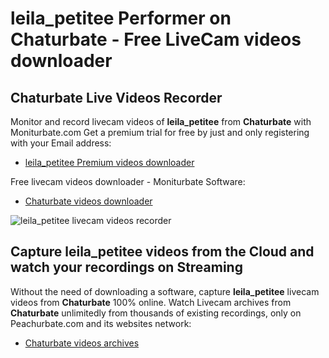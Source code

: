 # leila_petitee Performer on Chaturbate - Free LiveCam videos downloader

## Chaturbate Live Videos Recorder

Monitor and record livecam videos of **leila_petitee** from **Chaturbate** with Moniturbate.com
Get a premium trial for free by just and only registering with your Email address:
* [leila_petitee Premium videos downloader](https://moniturbate.com/request-demo-licence-key.html)

Free livecam videos downloader - Moniturbate Software:
* [Chaturbate videos downloader](https://moniturbate.com/moniturbate-download-software.html)

![leila_petitee livecam videos recorder](https://peachurnet.com/templates/moniturbate-software.png)


## Capture leila_petitee videos from the Cloud and watch your recordings on Streaming

Without the need of downloading a software, capture **leila_petitee** livecam videos from **Chaturbate** 100% online.
Watch Livecam archives from **Chaturbate** unlimitedly from thousands of existing recordings, only on Peachurbate.com and its websites network:
* [Chaturbate videos archives](https://peachurnet.com/)